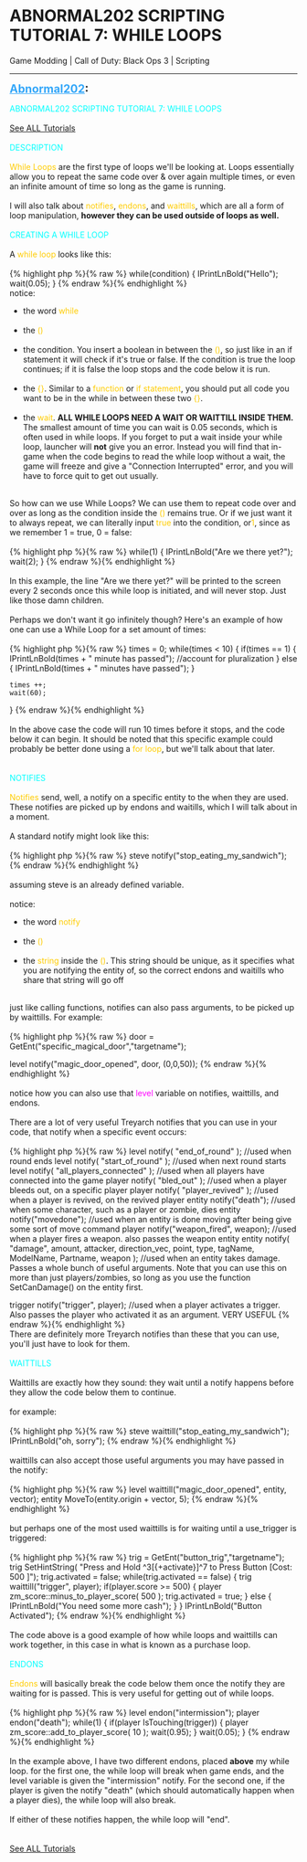 # ABNORMAL202 SCRIPTING TUTORIAL 7: WHILE LOOPS
Game Modding | Call of Duty: Black Ops 3 | Scripting

---
<strong style="font-size: 1.4em;"><span style="text-decoration: underline;text-decoration-color: #34a7f9;"><span style="color:#34a7f9;">Abnormal202</span></span>:</strong>

<p><span style="color:#00ffff;">ABNORMAL202 SCRIPTING TUTORIAL 7: WHILE LOOPS</span><br /> <br /><a href="https://forum.modme.co/threads/abnormal202-scripting-tutorials-master.2680/">See ALL Tutorials</a><br /> <br /><span style="color:#00ffff;">DESCRIPTION</span><br /> <br /><span style="color:#ffcc00;">While Loops</span> are the first type of loops we&#39;ll be looking at. Loops essentially allow you to repeat the same code over &amp; over again multiple times, or even an infinite amount of time so long as the game is running.<br /> <br />I will also talk about <span style="color:#ffcc00;">notifies</span>, <span style="color:#ffcc00;">endons</span>, and <span style="color:#ffcc00;">waittills</span>, which are all a form of loop manipulation, <strong>however they can be used outside of loops as well.</strong><br /> <br /><span style="color:#00ffff;">CREATING A WHILE LOOP</span><br /> <br />A <span style="color:#ffcc00;">while loop</span> looks like this:<br /> <br />{% highlight php %}{% raw %}
while(condition)
{
    IPrintLnBold("Hello");
    wait(0.05);
}
{% endraw %}{% endhighlight %}
 <br />notice:<br /><ul><li>the word <span style="color:#ffcc00;">while</span><br /><br /><li>the <span style="color:#ffcc00;">()</span><br /><br /><li>the condition. You insert a boolean in between the <span style="color:#ffcc00;">()</span>, so just like in an if statement it will check if it&#39;s true or false. If the condition is true the loop continues; if it is false the loop stops and the code below it is run.<br /><br /><li>the <span style="color:#ffcc00;">{}</span>. Similar to a <span style="color:#ffcc00;">function</span> or <span style="color:#ffcc00;">if statement</span>, you should put all code you want to be in the while in between these two <span style="color:#ffcc00;">{}</span>.<br /><br /><li>the <span style="color:#ffcc00;">wait</span>. <strong>ALL WHILE LOOPS NEED A WAIT OR WAITTILL INSIDE THEM.</strong> The smallest amount of time you can wait is 0.05 seconds, which is often used in while loops. If you forget to put a wait inside your while loop, launcher will <strong>not</strong> give you an error. Instead you will find that in-game when the code begins to read the while loop without a wait, the game will freeze and give a &quot;Connection Interrupted&quot; error, and you will have to force quit to get out usually.<br /><br /></li></li></li></li></li></ul>So how can we use While Loops? We can use them to repeat code over and over as long as the condition inside the <span style="color:#ffcc00;">()</span> remains true. Or if we just want it to always repeat, we can literally input <span style="color:#ffcc00;">true </span>into the condition, or<span style="color:#ffcc00;">1</span>, since as we remember 1 = true, 0 = false:<br /> <br />{% highlight php %}{% raw %}
while(1)
{
    IPrintLnBold("Are we there yet?");
    wait(2);
}
{% endraw %}{% endhighlight %}
 <br /> <br />In this example, the line &quot;Are we there yet?&quot; will be printed to the screen every 2 seconds once this while loop is initiated, and will never stop. Just like those damn children.<br /> <br />Perhaps we don&#39;t want it go infinitely though? Here&#39;s an example of how one can use a While Loop for a set amount of times:<br /> <br />{% highlight php %}{% raw %}
times = 0;
while(times &lt; 10)
{
    if(times == 1)
    {
        IPrintLnBold(times + " minute has passed"); //account for pluralization
    }
    else
    {
        IPrintLnBold(times + " minutes have passed"); 
    }

    times ++;
    wait(60);
}
{% endraw %}{% endhighlight %}
 <br /> <br />In the above case the code will run 10 times before it stops, and the code below it can begin. It should be noted that this specific example could probably be better done using a <span style="color:#ffcc00;">for loop</span>, but we&#39;ll talk about that later.<br /> <br /> <br /><span style="color:#00ffff;">NOTIFIES</span><br /> <br /><span style="color:#ffcc00;">Notifies</span> send, well, a notify on a specific entity to the when they are used. These notifies are picked up by endons and waitills, which I will talk about in a moment.<br /> <br />A standard notify might look like this:<br /> <br />{% highlight php %}{% raw %}
steve notify("stop_eating_my_sandwich");
{% endraw %}{% endhighlight %}
 <br /> <br />assuming steve is an already defined variable.<br /> <br />notice: <br /><ul><li>the word <span style="color:#ffcc00;">notify</span><br /><br /><li>the <span style="color:#ffcc00;">()</span><br /><br /><li>the <span style="color:#ffcc00;">string</span> inside the <span style="color:#ffcc00;">()</span>. This string should be unique, as it specifies what you are notifying the entity of, so the correct endons and waitills who share that string will go off<br /><br /></li></li></li></ul>just like calling functions, notifies can also pass arguments, to be picked up by waittills. For example:<br /> <br />{% highlight php %}{% raw %}
door = GetEnt("specific_magical_door","targetname");

level notify("magic_door_opened", door, (0,0,50));
{% endraw %}{% endhighlight %}
 <br /> <br />notice how you can also use that <span style="color:#ff00ff;">level</span> variable on notifies, waittills, and endons.<br /> <br />There are a lot of very useful Treyarch notifies that you can use in your code, that notify when a specific event occurs:<br /> <br />{% highlight php %}{% raw %}
level notify( "end_of_round" ); //used when round ends
level notify( "start_of_round" ); //used when next round starts
level notify( "all_players_connected" ); //used when all players have connected into the game
player notify( "bled_out" ); //used when a player bleeds out, on a specific player
player notify( "player_revived" ); //used when a player is revived, on the revived player
entity notify("death"); //used when some character, such as a player or zombie, dies
entity notify("movedone"); //used when an entity is done moving after being give some sort of move command
player notify("weapon_fired", weapon); //used when a player fires a weapon. also passes the weapon entity
entity notify( "damage", amount, attacker, direction_vec, point, type, tagName, ModelName, Partname, weapon ); //used when an entity takes damage. Passes a whole bunch of useful arguments. Note that you can use this on more than just players/zombies, so long as you use the function SetCanDamage() on the entity first.

trigger notify("trigger", player); //used when a player activates a trigger. Also passes the player who activated it as an argument. VERY USEFUL
{% endraw %}{% endhighlight %}
 <br />There are definitely more Treyarch notifies than these that you can use, you&#39;ll just have to look for them.<br /> <br /><span style="color:#00ffff;">WAITTILLS</span><br /> <br />Waittills are exactly how they sound: they wait until a notify happens before they allow the code below them to continue.<br /> <br />for example:<br /> <br />{% highlight php %}{% raw %}
steve waittill("stop_eating_my_sandwich");
IPrintLnBold("oh, sorry");
{% endraw %}{% endhighlight %}
 <br /> <br />waittills can also accept those useful arguments you may have passed in the notify:<br /> <br />{% highlight php %}{% raw %}
level waittill("magic_door_opened", entity, vector);
entity MoveTo(entity.origin + vector, 5);
{% endraw %}{% endhighlight %}
 <br /> <br />but perhaps one of the most used waittills is for waiting until a use_trigger is triggered:<br /> <br />{% highlight php %}{% raw %}
trig = GetEnt("button_trig","targetname");
trig SetHintString( "Press and Hold ^3[{+activate}]^7 to Press Button [Cost: 500 ]");
trig.activated = false;
while(trig.activated == false)
{
    trig waittill("trigger", player);
    if(player.score &gt;= 500)
    {
        player zm_score::minus_to_player_score( 500 );
        trig.activated = true;
    }
    else
    {
        IPrintLnBold("You need some more cash");
    }
}
IPrintLnBold("Button Activated");
{% endraw %}{% endhighlight %}
 <br /> <br />The code above is a good example of how while loops and waittills can work together, in this case in what is known as a purchase loop.<br /> <br /><span style="color:#00ffff;">ENDONS</span><br /> <br /><span style="color:#ffcc00;">Endons </span>will basically break the code below them once the notify they are waiting for is passed. This is very useful for getting out of while loops.<br /> <br />{% highlight php %}{% raw %}
level endon("intermission");
player endon("death");
while(1)
{
    if(player IsTouching(trigger))
    {
        player zm_score::add_to_player_score( 10 );
        wait(0.95);
    }
    wait(0.05);
}
{% endraw %}{% endhighlight %}
 <br /> <br />In the example above, I have two different endons, placed <strong>above</strong> my while loop. for the first one, the while loop will break when game ends, and the level variable is given the &quot;intermission&quot; notify. For the second one, if the player is given the notify &quot;death&quot; (which should automatically happen when a player dies), the while loop will also break. <br /> <br />If either of these notifies happen, the while loop will &quot;end&quot;.<br /> <br /> <br /><a href="https://forum.modme.co/threads/abnormal202-scripting-tutorials-master.2680/">See ALL Tutorials</a></p>
